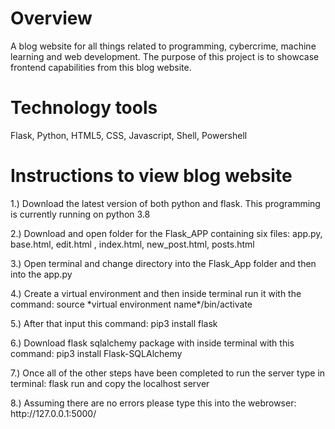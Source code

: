 # Overview
A blog website for all things related to programming, cybercrime, machine learning and web development. The purpose of this project is to showcase frontend capabilities from this blog website.

# Technology tools
Flask, Python, HTML5, CSS, Javascript, Shell, Powershell

# Instructions to view blog website
<p>
1.) Download the latest version of both python and flask. This programming is currently running on python 3.8
</p>
<p>
2.) Download and open folder for the Flask_APP containing six files: app.py, base.html, edit.html , index.html, new_post.html, posts.html
</p>
<p>
3.) Open terminal and change directory into the Flask_App folder and then into the app.py
</p>
<p>
4.) Create a virtual environment and then inside terminal run it with the command:   source *virtual environment name*/bin/activate
</p>
<p>
5.) After that input this command:   pip3 install flask
</p>
<p>
6.) Download flask sqlalchemy package with inside terminal with this command:   pip3 install Flask-SQLAlchemy
</p>
<p>
7.) Once all of the other steps have been completed to run the server type in terminal:    flask run and copy the localhost server
</p>
<p>
8.) Assuming there are no errors please type this into the webrowser:   http://127.0.0.1:5000/ 
</p>
